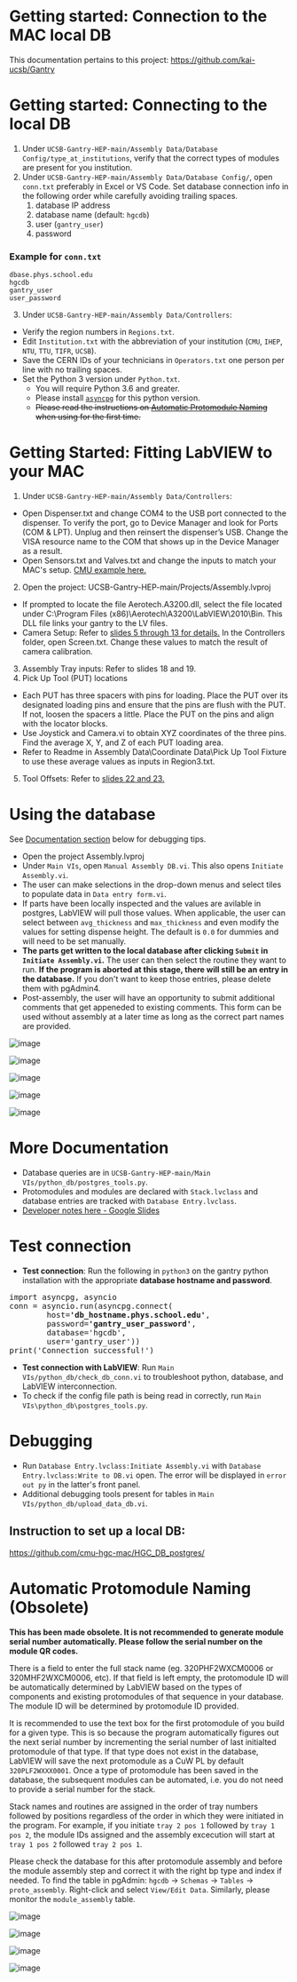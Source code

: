 # Getting started: Connection to the MAC local DB

This documentation pertains to this project: https://github.com/kai-ucsb/Gantry

# Getting started: Connecting to the local DB
1. Under `UCSB-Gantry-HEP-main/Assembly Data/Database Config/type_at_institutions`, verify that the correct types of modules are present for you institution.
2. Under `UCSB-Gantry-HEP-main/Assembly Data/Database Config/`, open `conn.txt` preferably in Excel or VS Code. Set database connection info in the following order while carefully avoiding trailing spaces.
     1. database IP address
     2.  database name (default: `hgcdb`)
     3.  user (`gantry_user`)
     4.  password
### Example for `conn.txt`
```
dbase.phys.school.edu
hgcdb
gantry_user
user_password
```


3. Under `UCSB-Gantry-HEP-main/Assembly Data/Controllers`:
  - Verify the region numbers in `Regions.txt`.
  - Edit `Institution.txt` with the abbreviation of your institution (`CMU`, `IHEP`, `NTU`, `TTU`, `TIFR`, `UCSB`).
  - Save the CERN IDs of your technicians in `Operators.txt` one person per line with no trailing spaces.
  - Set the Python 3 version under `Python.txt`.
    - You will require Python 3.6 and greater.
    - Please install [`asyncpg`](https://pypi.org/project/asyncpg/) for this python version.
    - ~~Please read the instructions on [Automatic Protomodule Naming](https://github.com/kai-ucsb/Gantry/blob/main/README.md#automatic-protomodule-naming) when using for the first time.~~

# Getting Started: Fitting LabVIEW to your MAC
1. Under `UCSB-Gantry-HEP-main/Assembly Data/Controllers`:
  - Open Dispenser.txt and change COM4 to the USB port connected to the dispenser. To verify the port, go to Device Manager and look for Ports (COM & LPT). Unplug and then reinsert the dispenser’s USB. Change the VISA resource name to the COM that shows up in the Device Manager as a result.
  - Open Sensors.txt and Valves.txt and change the inputs to match your MAC's setup. [CMU example here.](https://docs.google.com/presentation/d/18fChS6HMetSQ2EqdEWxNJkBMLUD8UyrRc5J06kykISw/edit#slide=id.g2587e3c00b2_0_69)
2. Open the project: UCSB-Gantry-HEP-main/Projects/Assembly.lvproj
  - If prompted to locate the file Aerotech.A3200.dll, select the file located under C:\Program Files (x86)\Aerotech\A3200\LabVIEW\2010\Bin. This DLL file links your gantry to the LV files.
  - Camera Setup: Refer to [slides 5 through 13 for details.](https://docs.google.com/presentation/d/18fChS6HMetSQ2EqdEWxNJkBMLUD8UyrRc5J06kykISw/edit#slide=id.g2587e3bfd54_0_32) In the Controllers folder, open Screen.txt. Change these values to match the result of camera calibration.
3. Assembly Tray inputs: Refer to slides 18 and 19.
4. Pick Up Tool (PUT) locations
  - Each PUT has three spacers with pins for loading. Place the PUT over its designated loading pins and ensure that the pins are flush with the PUT. If not, loosen the spacers a little. Place the PUT on the pins and align with the locator blocks.
  - Use Joystick and Camera.vi to obtain XYZ coordinates of the three pins. Find the average X, Y, and Z of each PUT loading area.
  - Refer to Readme in Assembly Data\Coordinate Data\Pick Up Tool Fixture to use these average values as inputs in Region3.txt.
5. Tool Offsets: Refer to [slides 22 and 23.](https://docs.google.com/presentation/d/18fChS6HMetSQ2EqdEWxNJkBMLUD8UyrRc5J06kykISw/edit#slide=id.g2587e3c00b2_0_257)


# Using the database
See [Documentation section](#more-documentation) below for debugging tips.
- Open the project Assembly.lvproj
- Under `Main VIs`, open `Manual Assembly DB.vi`. This also opens `Initiate Assembly.vi`.
- The user can make selections in the drop-down menus and select tiles to populate data in `Data entry form.vi`.
- If parts have been locally inspected and the values are avilable in postgres, LabVIEW will pull those values. When applicable, the user can select between `avg_thickness` and `max_thickness` and even modify the values for setting dispense height. The default is `0.0` for dummies and will need to be set manually.
- **The parts get written to the local database after clicking `Submit` in `Initiate Assembly.vi`.** The user can then select the routine they want to run. **If the program is aborted at this stage, there will still be an entry in the database.** If you don't want to keep those entries, please delete them with pgAdmin4.
- Post-assembly, the user will have an opportunity to submit additional comments that get appeneded to existing comments. This form can be used without assembly at a later time as long as the correct part names are provided.

![image](https://github.com/user-attachments/assets/c98805e1-e7ff-4936-888f-a253805f8cb2)

![image](https://github.com/user-attachments/assets/2b73f20d-2c17-4b4b-90dc-a33182e7cbed)

![image](https://github.com/user-attachments/assets/df50784f-a07e-4722-ac79-06f84f4615ec)

![image](https://github.com/user-attachments/assets/6885cd48-6f5e-4298-a31b-8a18edd8f835)

![image](https://github.com/user-attachments/assets/d62e2eec-1ed4-4df9-a09d-d073d561c20d)


# More Documentation
- Database queries are in `UCSB-Gantry-HEP-main/Main VIs/python_db/postgres_tools.py`.
- Protomodules and modules are declared with `Stack.lvclass` and database entries are tracked with `Database Entry.lvclass`.
- [Developer notes here - Google Slides](https://docs.google.com/presentation/d/1HBvVTkyuiU_mZnNuGw4U_Wn2-F3KMbM-lAi5Qyut9t0/edit#slide=id.p)

# Test connection
- **Test connection**: Run the following in `python3` on the gantry python installation with the appropriate **database hostname and password**.
<pre>
import asyncpg, asyncio
conn = asyncio.run(asyncpg.connect(
        host=<b>'db_hostname.phys.school.edu'</b>,
        password=<b>'gantry_user_password'</b>,
        database='hgcdb',
        user='gantry_user'))
print('Connection successful!')
</pre>
- **Test connection with LabVIEW**: Run `Main VIs/python_db/check_db_conn.vi` to troubleshoot python, database, and LabVIEW interconnection.
- To check if the config file path is being read in correctly, run `Main VIs\python_db\postgres_tools.py`.

# Debugging
- Run `Database Entry.lvclass:Initiate Assembly.vi` with `Database Entry.lvclass:Write to DB.vi` open. The error will be displayed in `error out py` in the latter's front panel.
- Additional debugging tools present for tables in `Main VIs/python_db/upload_data_db.vi`.


## Instruction to set up a local DB:
https://github.com/cmu-hgc-mac/HGC_DB_postgres/



# Automatic Protomodule Naming (Obsolete)
**This has been made obsolete. It is not recommended to generate module serial number automatically. Please follow the serial number on the module QR codes.**

There is a field to enter the full stack name (eg. 320PHF2WXCM0006 or 320MHF2WXCM0006, etc). If that field is left empty, the protomodule ID will be automatically determined by LabVIEW based on the types of components and existing protomodules of that sequence in your database. The module ID will be determined by protomodule ID provided. 

It is recommended to use the text box for the first protomodule of you build for a given type. This is so because the program automatically figures out the next serial number by incrementing the serial number of last initialted protomodule of that type. If that type does not exist in the database, LabVIEW will save the next protomodule as a CuW PL by default `320PLF2WXXX0001`. Once a type of protomodule has been saved in the database, the subsequent modules can be automated, i.e. you do not need to provide a serial number for the stack. 

Stack names and routines are assigned in the order of tray numbers followed by positions regardless of the order in which they were initiated in the program. For example, if you initiate `tray 2 pos 1` followed by `tray 1 pos 2`, the module IDs assigned and the assembly excecution will start at `tray 1 pos 2` followed `tray 2 pos 1`.

Please check the database for this after protomodule assembly and before the module assembly step and correct it with the right bp type and index if needed. To find the table in pgAdmin: `hgcdb` -> `Schemas` -> `Tables` -> `proto_assembly`. Right-click and select `View/Edit Data`. Similarly, please monitor the `module_assembly` table.

![image](https://github.com/user-attachments/assets/0e86ef37-8087-46fd-a3ab-8047269b9300)

![image](https://github.com/user-attachments/assets/7540e9c2-5339-43e7-a84d-7cd251f331eb)

![image](https://github.com/user-attachments/assets/0d2896db-1d70-4e43-ad5a-88607c2c7da8)

![image](https://github.com/user-attachments/assets/7e575ec3-d750-4686-b238-fd562b0f5392)


<!--## Instructions, Documentation, and Developer Notes:--->
<!--https://github.com/cmu-hgc-mac/HGC_DB_postgres/blob/main/documentation/gantry/README.md-->

